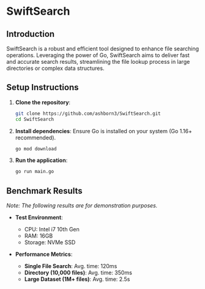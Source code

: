 # SwiftSearch

## Introduction
SwiftSearch is a robust and efficient tool designed to enhance file searching operations. Leveraging the power of Go, SwiftSearch aims to deliver fast and accurate search results, streamlining the file lookup process in large directories or complex data structures.

## Setup Instructions
1. **Clone the repository**:
   ```bash
   git clone https://github.com/ashborn3/SwiftSearch.git
   cd SwiftSearch
   ```

2. **Install dependencies**:
   Ensure Go is installed on your system (Go 1.16+ recommended).
   ```bash
   go mod download
   ```

3. **Run the application**:
   ```bash
   go run main.go
   ```

## Benchmark Results
*Note: The following results are for demonstration purposes.*

- **Test Environment**: 
  - CPU: Intel i7 10th Gen
  - RAM: 16GB
  - Storage: NVMe SSD

- **Performance Metrics**:
  - **Single File Search**: Avg. time: 120ms
  - **Directory (10,000 files)**: Avg. time: 350ms
  - **Large Dataset (1M+ files)**: Avg. time: 2.5s


